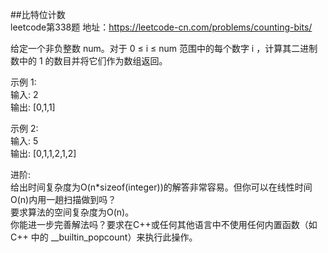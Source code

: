 ##比特位计数<br>
leetcode第338题
地址：https://leetcode-cn.com/problems/counting-bits/<br>

给定一个非负整数 num。对于 0 ≤ i ≤ num 范围中的每个数字 i ，计算其二进制数中的 1 的数目并将它们作为数组返回。<br>

示例 1:<br>
输入: 2<br>
输出: [0,1,1]<br>

示例 2:<br>
输入: 5<br>
输出: [0,1,1,2,1,2]<br>

进阶:<br>
给出时间复杂度为O(n*sizeof(integer))的解答非常容易。但你可以在线性时间O(n)内用一趟扫描做到吗？<br>
要求算法的空间复杂度为O(n)。<br>
你能进一步完善解法吗？要求在C++或任何其他语言中不使用任何内置函数（如 C++ 中的 __builtin_popcount）来执行此操作。<br>